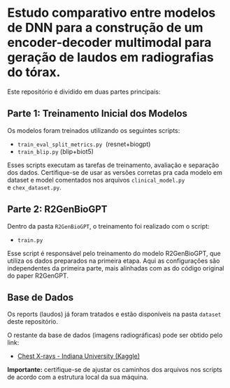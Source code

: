 # Estudo comparativo entre modelos de DNN para a construção de um encoder-decoder multimodal para geração de laudos em radiografias do tórax. 

Este repositório é dividido em duas partes principais:

## Parte 1: Treinamento Inicial dos Modelos

Os modelos foram treinados utilizando os seguintes scripts:

- `train_eval_split_metrics.py`  (resnet+biogpt)
- `train_blip.py` (blip+biot5)

Esses scripts executam as tarefas de treinamento, avaliação e separação dos dados. Certifique-se de usar as versões corretas pra cada modelo em dataset e model comentados nos arquivos `clinical_model.py` e `chex_dataset.py`.

## Parte 2: R2GenBioGPT

Dentro da pasta `R2GenBioGPT`, o treinamento foi realizado com o script:

- `train.py`

Esse script é responsável pelo treinamento do modelo R2GenBioGPT, que utiliza os dados preparados na primeira etapa. Aqui as configurações são independentes da primeira parte, mais alinhadas com as do código original do paper R2GenGPT.

## Base de Dados

Os reports (laudos) já foram tratados e estão disponíveis na pasta `dataset` deste repositório.

O restante da base de dados (imagens radiográficas) pode ser obtido pelo link:

- [Chest X-rays - Indiana University (Kaggle)](https://www.kaggle.com/datasets/raddar/chest-xrays-indiana-university)

**Importante:** certifique-se de ajustar os caminhos dos arquivos nos scripts de acordo com a estrutura local da sua máquina.

